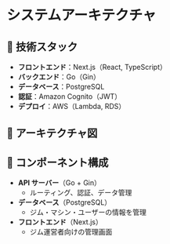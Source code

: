 # システムアーキテクチャ

## 🔹 技術スタック

- **フロントエンド**：Next.js（React, TypeScript）
- **バックエンド**：Go（Gin）
- **データベース**：PostgreSQL
- **認証**：Amazon Cognito（JWT）
- **デプロイ**：AWS（Lambda, RDS）

## 📌 アーキテクチャ図

## 📌 コンポーネント構成

- **API サーバー**（Go + Gin）
  - ルーティング、認証、データ管理
- **データベース**（PostgreSQL）
  - ジム・マシン・ユーザーの情報を管理
- **フロントエンド**（Next.js）
  - ジム運営者向けの管理画面
